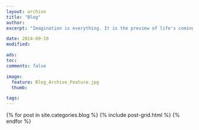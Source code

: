 ```yaml
---
layout: archive
title: "Blog"
author:
excerpt: "Imagination is everything. It is the preview of life's coming attractions."

date: 2014-09-10
modified:

ads:
toc:
comments: false

image:
  feature: Blog_Archive_Feature.jpg
  thumb:

tags:
---
```


<div class="tiles">
{% for post in site.categories.blog %}
  {% include post-grid.html %}
{% endfor %}
</div><!-- /.tiles -->
